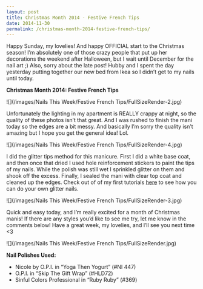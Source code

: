 ```yaml
---
layout: post
title: Christmas Month 2014 - Festive French Tips
date: 2014-11-30
permalink: /christmas-month-2014-festive-french-tips/
---
```


Happy Sunday, my lovelies! And happy OFFICIAL start to the Christmas season! I’m absolutely one of those crazy people that put up her decorations the weekend after Halloween, but I wait until December for the nail art ;) Also, sorry about the late post! Hubby and I spent the day yesterday putting together our new bed from Ikea so I didn’t get to my nails until today.

**Christmas Month 2014: Festive French Tips**

![](/images/Nails This Week/Festive French Tips/FullSizeRender-2.jpg)

Unfortunately the lighting in my apartment is REALLY crappy at night, so the quality of these photos isn’t that great. And I was rushed to finish the mani today so the edges are a bit messy. And basically I’m sorry the quality isn’t amazing but I hope you get the general idea! Lol.

![](/images/Nails This Week/Festive French Tips/FullSizeRender-4.jpg)

I did the glitter tips method for this manicure. First I did a white base coat, and then once that dried I used hole reinforcement stickers to paint the tips of my nails. While the polish was still wet I sprinkled glitter on them and shook off the excess. Finally, I sealed the mani with clear top coat and cleaned up the edges. Check out of of my first tutorials [here](/tutorial-glitter-tips/) to see how you can do your own glitter nails.

![](/images/Nails This Week/Festive French Tips/FullSizeRender-3.jpg)

Quick and easy today, and I’m really excited for a month of Christmas manis! If there are any styles you’d like to see me try, let me know in the comments below! Have a great week, my lovelies, and I’ll see you next time <3

![](/images/Nails This Week/Festive French Tips/FullSizeRender.jpg)

**Nail Polishes Used:**

- Nicole by O.P.I. in “Yoga Then Yogurt” (#NI 447)
- O.P.I. in “Skip The Gift Wrap” (#HLD72)
- Sinful Colors Professional in “Ruby Ruby” (#369)
